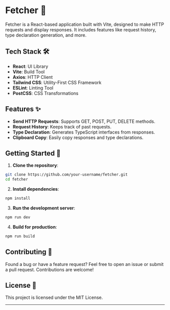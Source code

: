 # Fetcher 🚀

Fetcher is a React-based application built with Vite, designed to make HTTP requests and display responses. It includes features like request history, type declaration generation, and more.

## Tech Stack 🛠️

- **React**: UI Library
- **Vite**: Build Tool
- **Axios**: HTTP Client
- **Tailwind CSS**: Utility-First CSS Framework
- **ESLint**: Linting Tool
- **PostCSS**: CSS Transformations

## Features ✨

- **Send HTTP Requests**: Supports GET, POST, PUT, DELETE methods.
- **Request History**: Keeps track of past requests.
- **Type Declaration**: Generates TypeScript interfaces from responses.
- **Clipboard Copy**: Easily copy responses and type declarations.

## Getting Started 🚀

1. **Clone the repository**:

```bash
git clone https://github.com/your-username/fetcher.git
cd fetcher
```

2. **Install dependencies**:

```bash
npm install
```

3. **Run the development server**:

```bash
npm run dev
```

4. **Build for production**:

```bash
npm run build
```

## Contributing 🤝

Found a bug or have a feature request? Feel free to open an issue or submit a pull request. Contributions are welcome!

## License 📄

This project is licensed under the MIT License.

---

